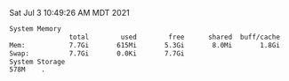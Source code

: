 Sat Jul  3 10:49:26 AM MDT 2021
```bash
System Memory
               total        used        free      shared  buff/cache   available
Mem:           7.7Gi       615Mi       5.3Gi       8.0Mi       1.8Gi       6.8Gi
Swap:          7.7Gi       0.0Ki       7.7Gi
System Storage
578M	.
```
```bash
